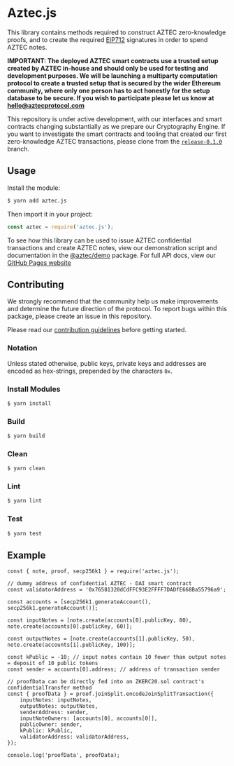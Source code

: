 # Aztec.js

This library contains methods required to construct AZTEC zero-knowledge proofs, and to create the required [EIP712](https://github.com/ethereum/EIPs/blob/master/EIPS/eip-712.md) signatures in order to spend AZTEC notes.

**IMPORTANT: The deployed AZTEC smart contracts use a trusted setup created by AZTEC in-house and should only be used for testing and development purposes. We will be launching a multiparty computation protocol to create a trusted setup that is secured by the wider Ethereum community, where only one person has to act honestly for the setup database to be secure. If you wish to participate please let us know at hello@aztecprotocol.com**

This repository is under active development, with our interfaces and smart contracts changing substantially as we prepare our Cryptography Engine. If you want to investigate the smart contracts and tooling that created our first zero-knowledge AZTEC transactions, please clone from the [`release-0.1.0`](https://github.com/AztecProtocol/AZTEC/tree/release-0.1.0) branch.

## Usage

Install the module:

```bash
$ yarn add aztec.js
```

Then import it in your project:

```js
const aztec = require('aztec.js');
```

To see how this library can be used to issue AZTEC confidential transactions and create AZTEC notes, view our demonstration script and documentation in the [@aztec/demo](https://github.com/AztecProtocol/AZTEC/tree/master/packages/demo) package. For full API docs, view our [GitHub Pages website](https://aztecprotocol.github.io/AZTEC)

## Contributing

We strongly recommend that the community help us make improvements and determine the future direction of the protocol. To report bugs within this package, please create an issue in this repository.

Please read our [contribution guidelines](../../.github/CONTRIBUTING.md) before getting started.

### Notation

Unless stated otherwise, public keys, private keys and addresses are encoded as hex-strings, prepended by the characters `0x`.

### Install Modules

```bash
$ yarn install
```

### Build

```bash
$ yarn build
```

### Clean

```bash
$ yarn clean
```

### Lint

```bash
$ yarn lint
```

### Test

```bash
$ yarn test
```

## Example

```node
const { note, proof, secp256k1 } = require('aztec.js');

// dummy address of confidential AZTEC - DAI smart contract
const validatorAddress = '0x76581320dCdFFC93E2FFFF7DADfE668Ba55796a9';

const accounts = [secp256k1.generateAccount(), secp256k1.generateAccount()];

const inputNotes = [note.create(accounts[0].publicKey, 80), note.create(accounts[0].publicKey, 60)];

const outputNotes = [note.create(accounts[1].publicKey, 50), note.create(accounts[1].publicKey, 100)];

const kPublic = -10; // input notes contain 10 fewer than output notes = deposit of 10 public tokens
const sender = accounts[0].address; // address of transaction sender

// proofData can be directly fed into an ZKERC20.sol contract's confidentialTransfer method
const { proofData } = proof.joinSplit.encodeJoinSplitTransaction({
    inputNotes: inputNotes,
    outputNotes: outputNotes,
    senderAddress: sender,
    inputNoteOwners: [accounts[0], accounts[0]],
    publicOwner: sender,
    kPublic: kPublic,
    validatorAddress: validatorAddress,
});

console.log('proofData', proofData);
```
